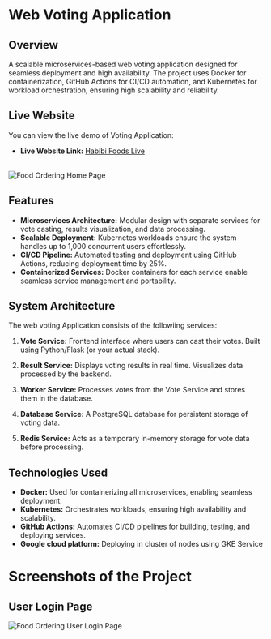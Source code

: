 # Web Voting Application

## Overview
A scalable microservices-based web voting application designed for seamless deployment and high availability. The project uses Docker for containerization, GitHub Actions for CI/CD automation, and Kubernetes for workload orchestration, ensuring high scalability and reliability.

## Live Website
You can view the live demo of Voting Application:
- **Live Website Link:** [Habibi Foods Live](https://dipeshchadgal10.pythonanywhere.com/) <br><br>

![Food Ordering Home Page](https://github.com/grishma-gedela/Online-Food-Ordering---Infosys/assets/156117966/a6782d38-f65e-406d-b18a-b702568442cb)

## Features
- **Microservices Architecture:** Modular design with separate services for vote casting, results visualization, and data processing.
- **Scalable Deployment:** Kubernetes workloads ensure the system handles up to 1,000 concurrent users effortlessly.
- **CI/CD Pipeline:** Automated testing and deployment using GitHub Actions, reducing deployment time by 25%.
- **Containerized Services:** Docker containers for each service enable seamless service management and portability.

## System Architecture
The web voting Application consists of the followiing services:
1. **Vote Service:**
   Frontend interface where users can cast their votes.
   Built using Python/Flask (or your actual stack).

2. **Result Service:**
   Displays voting results in real time.
   Visualizes data processed by the backend.
3. **Worker Service:**
   Processes votes from the Vote Service and stores them in the database.
4. **Database Service:**
   A PostgreSQL database for persistent storage of voting data.
5. **Redis Service:**
   Acts as a temporary in-memory storage for vote data before processing.

## Technologies Used
- **Docker:** Used for containerizing all microservices, enabling seamless deployment.
- **Kubernetes:** Orchestrates workloads, ensuring high availability and scalability.
- **GitHub Actions:** Automates CI/CD pipelines for building, testing, and deploying services.
- **Google cloud platform:** Deploying in cluster of nodes using GKE Service

# Screenshots of the Project


## User Login Page

![Food Ordering User Login Page](https://github.com/grishma-gedela/Online-Food-Ordering---Infosys/assets/156117966/3e41ca45-f458-4a32-a044-861fcab6d8ef)

